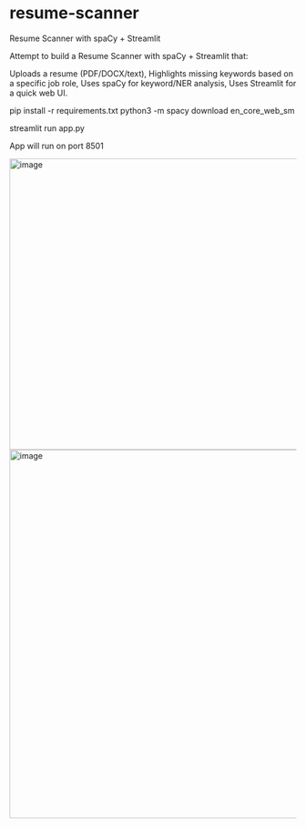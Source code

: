 # resume-scanner
Resume Scanner with spaCy + Streamlit

Attempt to build a Resume Scanner with spaCy + Streamlit that:

Uploads a resume (PDF/DOCX/text),
Highlights missing keywords based on a specific job role,
Uses spaCy for keyword/NER analysis,
Uses Streamlit for a quick web UI.

pip install -r requirements.txt
python3 -m spacy download en_core_web_sm

streamlit run app.py

App will run on port 8501

<img width="814" height="512" alt="image" src="https://github.com/user-attachments/assets/52d33b37-7ee3-43b1-a7d4-8f4862c63527" />

<img width="796" height="648" alt="image" src="https://github.com/user-attachments/assets/2ffe46ab-a44a-452f-b8c2-aa2accdbdaf3" />




